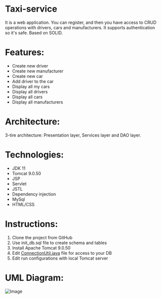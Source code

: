# Taxi-service
It is a web application. You can register, and then you have access to CRUD operations with drivers, cars and manufacturers.
It supports authentication so it's safe. Based on SOLID.

# Features:
- Create new driver
- Create new manufacturer
- Create new car
- Add driver to the car
- Display all my cars
- Display all drivers
- Display all cars
- Display all manufacturers

# Architecture:
3-tire architecture: Presentation layer, Services layer and DAO layer.

# Technologies:
- JDK 11
- Tomcat 9.0.50
- JSP
- Servlet
- JSTL
- Dependency injection
- MySql
- HTML/CSS

# Instructions:

1. Clone the project from GitHub
2. Use init_db.sql file to create schema and tables
3. Install Apache Tomcat 9.0.50
4. Edit [ConnectionUtil.java](https://github.com/HryhorashPavlo/taxi-service/blob/acb92ac0905a675e344eb7325d93e16d83bdc34a/src/main/java/taxi/util/ConnectionUtil.java#L9) file for access to your DB 
5. Edit run configurations with local Tomcat server

# UML Diagram:

![Image](https://github.com/HryhorashPavlo/taxi-service/img/uml.png)